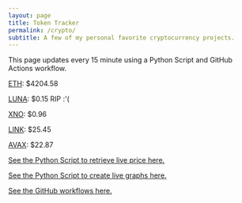 ```yaml
---
layout: page
title: Token Tracker
permalink: /crypto/
subtitle: A few of my personal favorite cryptocurrency projects.
---
```


 This page updates every 15 minute using a Python Script and GitHub Actions workflow.


<!--BEGINCRYPTOINPUT-->
[ETH](https://smfxfc.github.io/crypto/eth.html): $4204.58

[LUNA](https://smfxfc.github.io/crypto/luna.html): $0.15 RIP :'(

[XNO](https://smfxfc.github.io/crypto/xno.html): $0.96

[LINK](https://smfxfc.github.io/crypto/link.html): $25.45

[AVAX](https://smfxfc.github.io/crypto/avax.html): $22.87

<!--ENDCRYPTOINPUT-->
 
 
[See the Python Script to retrieve live price here.](https://github.com/smfxfc/smfxfc.github.io/blob/master/src/get_cryptos.py)

[See the Python Script to create live graphs here.](https://github.com/smfxfc/smfxfc.github.io/blob/master/src/graph_crypto.py)

[See the GitHub workflows here.](https://github.com/smfxfc/smfxfc.github.io/blob/master/.github/workflows/)

